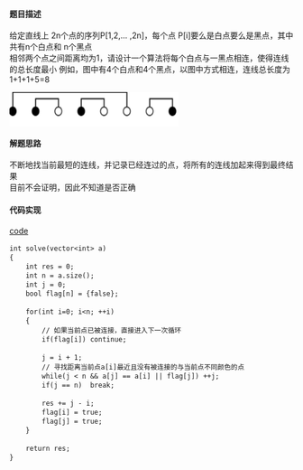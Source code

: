 #### 题目描述
给定直线上 2n个点的序列P[1,2,… ,2n]，每个点 P[i]要么是白点要么是黑点，其中共有n个白点和 n个黑点  
相邻两个点之间距离均为1，请设计一个算法将每个白点与一黑点相连，使得连线的总长度最小  例如，图中有4个白点和4个黑点，以图中方式相连，连线总长度为1+1+1+5=8  

<img src="/Assets/mini_length_greedy.png" width="300" height="60" align="center">

#### 解题思路
不断地找当前最短的连线，并记录已经连过的点，将所有的连线加起来得到最终结果  
目前不会证明，因此不知道是否正确

#### 代码实现

[code](/GreedyAlgorithm/mini_length.cpp)
```
int solve(vector<int> a)
{
	int res = 0;
	int n = a.size();
	int j = 0;
	bool flag[n] = {false};

	for(int i=0; i<n; ++i)
	{
		// 如果当前点已被连接，直接进入下一次循环
		if(flag[i])	continue;

		j = i + 1;
		// 寻找距离当前点a[i]最近且没有被连接的与当前点不同颜色的点
		while(j < n && a[j] == a[i] || flag[j])	++j;
		if(j == n)	break;

		res += j - i;
		flag[i] = true;
		flag[j] = true;
	}
	
	return res;
}
```
